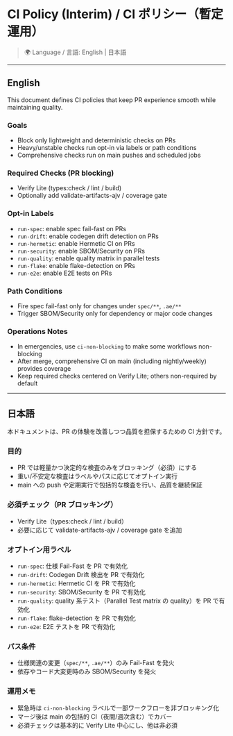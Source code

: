 # CI Policy (Interim) / CI ポリシー（暫定運用）

> 🌍 Language / 言語: English | 日本語

---

## English

This document defines CI policies that keep PR experience smooth while maintaining quality.

### Goals
- Block only lightweight and deterministic checks on PRs
- Heavy/unstable checks run opt-in via labels or path conditions
- Comprehensive checks run on main pushes and scheduled jobs

### Required Checks (PR blocking)
- Verify Lite (types:check / lint / build)
- Optionally add validate-artifacts-ajv / coverage gate

### Opt-in Labels
- `run-spec`: enable spec fail-fast on PRs
- `run-drift`: enable codegen drift detection on PRs
- `run-hermetic`: enable Hermetic CI on PRs
- `run-security`: enable SBOM/Security on PRs
- `run-quality`: enable quality matrix in parallel tests
- `run-flake`: enable flake-detection on PRs
- `run-e2e`: enable E2E tests on PRs

### Path Conditions
- Fire spec fail-fast only for changes under `spec/**`, `.ae/**`
- Trigger SBOM/Security only for dependency or major code changes

### Operations Notes
- In emergencies, use `ci-non-blocking` to make some workflows non-blocking
- After merge, comprehensive CI on main (including nightly/weekly) provides coverage
- Keep required checks centered on Verify Lite; others non-required by default

---

## 日本語

本ドキュメントは、PR の体験を改善しつつ品質を担保するための CI 方針です。

### 目的
- PR では軽量かつ決定的な検査のみをブロッキング（必須）にする
- 重い/不安定な検査はラベルやパスに応じてオプトイン実行
- main への push や定期実行で包括的な検査を行い、品質を継続保証

### 必須チェック（PR ブロッキング）
- Verify Lite（types:check / lint / build）
- 必要に応じて validate-artifacts-ajv / coverage gate を追加

### オプトイン用ラベル
- `run-spec`: 仕様 Fail-Fast を PR で有効化
- `run-drift`: Codegen Drift 検出を PR で有効化
- `run-hermetic`: Hermetic CI を PR で有効化
- `run-security`: SBOM/Security を PR で有効化
- `run-quality`: quality 系テスト（Parallel Test matrix の quality）を PR で有効化
- `run-flake`: flake-detection を PR で有効化
- `run-e2e`: E2E テストを PR で有効化

### パス条件
- 仕様関連の変更（`spec/**`, `.ae/**`）のみ Fail-Fast を発火
- 依存やコード大変更時のみ SBOM/Security を発火

### 運用メモ
- 緊急時は `ci-non-blocking` ラベルで一部ワークフローを非ブロッキング化
- マージ後は main の包括的 CI（夜間/週次含む）でカバー
- 必須チェックは基本的に Verify Lite 中心にし、他は非必須
